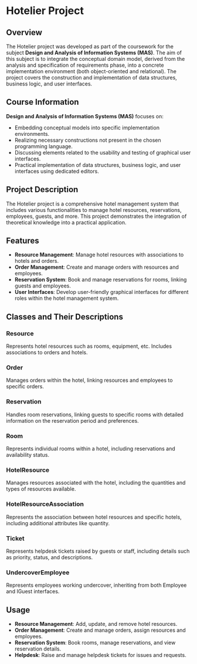 # Hotelier Project

## Overview
The Hotelier project was developed as part of the coursework for the subject **Design and Analysis of Information Systems (MAS)**. 
The aim of this subject is to integrate the conceptual domain model, derived from the analysis and specification of requirements phase, into a concrete implementation environment (both object-oriented and relational). 
The project covers the construction and implementation of data structures, business logic, and user interfaces.

## Course Information
**Design and Analysis of Information Systems (MAS)** focuses on:
- Embedding conceptual models into specific implementation environments.
- Realizing necessary constructions not present in the chosen programming language.
- Discussing elements related to the usability and testing of graphical user interfaces.
- Practical implementation of data structures, business logic, and user interfaces using dedicated editors.


## Project Description
The Hotelier project is a comprehensive hotel management system that includes various functionalities to manage hotel resources, reservations, employees, guests, and more. This project demonstrates the integration of theoretical knowledge into a practical application.

## Features
- **Resource Management**: Manage hotel resources with associations to hotels and orders.
- **Order Management**: Create and manage orders with resources and employees.
- **Reservation System**: Book and manage reservations for rooms, linking guests and employees.
- **User Interfaces**: Develop user-friendly graphical interfaces for different roles within the hotel management system.


## Classes and Their Descriptions
### Resource
Represents hotel resources such as rooms, equipment, etc. Includes associations to orders and hotels.

### Order
Manages orders within the hotel, linking resources and employees to specific orders.

### Reservation
Handles room reservations, linking guests to specific rooms with detailed information on the reservation period and preferences.

### Room
Represents individual rooms within a hotel, including reservations and availability status.

### HotelResource
Manages resources associated with the hotel, including the quantities and types of resources available.

### HotelResourceAssociation
Represents the association between hotel resources and specific hotels, including additional attributes like quantity.

### Ticket
Represents helpdesk tickets raised by guests or staff, including details such as priority, status, and descriptions.

### UndercoverEmployee
Represents employees working undercover, inheriting from both Employee and IGuest interfaces.

## Usage
- **Resource Management**: Add, update, and remove hotel resources.
- **Order Management**: Create and manage orders, assign resources and employees.
- **Reservation System**: Book rooms, manage reservations, and view reservation details.
- **Helpdesk**: Raise and manage helpdesk tickets for issues and requests.


